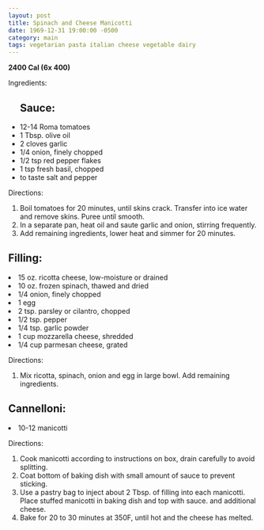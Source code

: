 ```yaml
---
layout: post
title: Spinach and Cheese Manicotti
date: 1969-12-31 19:00:00 -0500
category: main
tags: vegetarian pasta italian cheese vegetable dairy
---
```

<b>2400 Cal (6x 400)</b>
<p>Ingredients:</p><ul>
<h2>Sauce:</h2>
<li>12-14	Roma tomatoes</li>
<li>1 Tbsp.	olive oil</li>
<li>2 cloves	garlic</li>
<li>1/4	onion, finely chopped</li>
<li>1/2 tsp	red pepper flakes</li>
<li>1 tsp	fresh basil, chopped</li>
<li>to taste	salt and pepper</li>
</ul>
<p>Directions:</p>
<ol>
<li>Boil tomatoes for 20 minutes, until skins crack.  Transfer into ice water and remove skins.  Puree until smooth.</li>
<li>In a separate pan, heat oil and saute garlic and onion, stirring frequently.</li>
<li>Add remaining ingredients, lower heat and simmer for 20 minutes.</li>
</ol>
<h2>Filling:</h2>
<li>15 oz.	ricotta cheese, low-moisture or drained</li>
<li>10 oz.	frozen spinach, thawed and dried</li>
<li>1/4	onion, finely chopped</li>
<li>1	egg</li>
<li>2 tsp.	parsley or cilantro, chopped</li>
<li>1/2 tsp.	pepper</li>
<li>1/4 tsp.	garlic powder</li>
<li>1 cup	mozzarella cheese, shredded</li>
<li>1/4 cup	parmesan cheese, grated</li>
</ul>
<p>Directions:</p>
<ol>
<li>Mix ricotta, spinach, onion and egg in large bowl.  Add remaining ingredients.</li>
</ol>
<h2>Cannelloni:</h2>
<li>10-12	manicotti</li>
</ul>
<p>Directions:</p>
<ol>
<li>Cook manicotti according to instructions on box, drain carefully to avoid splitting.</li>
<li>Coat bottom of baking dish with small amount of sauce to prevent sticking.</li>
<li>Use a pastry bag to inject about 2 Tbsp. of filling into each manicotti.  Place stuffed manicotti in baking dish and top with sauce. and additional cheese.</li>
<li>Bake for 20 to 30 minutes at 350F, until hot and the cheese has melted.</li>
</ol>
